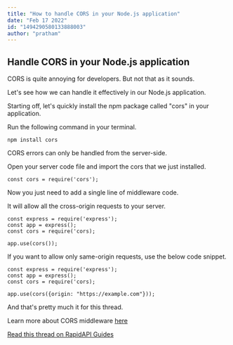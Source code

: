 ```yaml
---
title: "How to handle CORS in your Node.js application"
date: "Feb 17 2022"
id: "1494290580133888003"
author: "pratham"
---
```


## Handle CORS in your Node.js application

<Tweet>

CORS is quite annoying for developers. But not that as it sounds.

Let's see how we can handle it effectively in our Node.js application.

</Tweet>

<Tweet>

Starting off, let's quickly install the npm package called "cors" in your application.

Run the following command in your terminal.

```
npm install cors
```

</Tweet>

<Tweet>

CORS errors can only be handled from the server-side.

Open your server code file and import the cors that we just installed.

```
const cors = require('cors');
```

</Tweet>

<Tweet>

Now you just need to add a single line of middleware code.

It will allow all the cross-origin requests to your server.

```
const express = require('express');
const app = express();
const cors = require('cors);

app.use(cors());
```

</Tweet>

<Tweet>

If you want to allow only same-origin requests, use the below code snippet.

```
const express = require('express');
const app = express();
const cors = require('cors);

app.use(cors({origin: "https://example.com"}));
```

</Tweet>

<Tweet>

And that's pretty much it for this thread.

Learn more about CORS middleware [here](https://github.com/expressjs/cors/)

[Read this thread on RapidAPI Guides](https://RapidAPI.com/guides/handle-s/handle-cors-express/?utm_source=threads&utm_medium=DevRel&utm_campaign=DevRel)

</Tweet>
